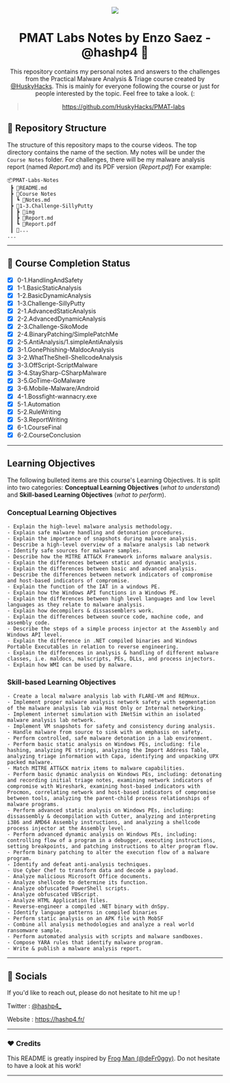 <p align="center">
  <img src="https://user-images.githubusercontent.com/57866415/135939695-6f2c2ce7-403b-4aab-977f-561d17be73ce.png" />
</p>

<div align="center">

# PMAT Labs Notes by Enzo Saez - @hashp4 🔬


This repository contains my personal notes and answers to the challenges from the Practical Malware Analysis & Triage course created by [@HuskyHacks](https://github.com/HuskyHacks). This is mainly for everyone following the course or just for people interested by the topic. Feel free to take a look. (:

> https://github.com/HuskyHacks/PMAT-labs

</div>

## 🧭 Repository Structure

The structure of this repository maps to the course videos. The top directory contains the name of the section. My notes will be under the `Course Notes` folder. For challenges, there will be my malware analysis report (named *Report.md*) and its PDF version (*Report.pdf*) For example:
```
📦PMAT-Labs-Notes
 ┣ 📜README.md
 ┣ 📂Course Notes
 ┃ ┗ 📜Notes.md
 ┣ 📂1-3.Challenge-SillyPutty
 ┃ ┣ 📂img
 ┃ ┣ 📜Report.md
 ┃ ┗ 📜Report.pdf
 ┃ 📂...
...
```

---

## 🚩 Course Completion Status

- [X] 0-1.HandlingAndSafety
- [X] 1-1.BasicStaticAnalysis
- [X] 1-2.BasicDynamicAnalysis
- [X] 1-3.Challenge-SillyPutty
- [X] 2-1.AdvancedStaticAnalysis
- [X] 2-2.AdvancedDynamicAnalysis
- [X] 2-3.Challenge-SikoMode
- [X] 2-4.BinaryPatching/SimplePatchMe
- [X] 2-5.AntiAnalysis/1.simpleAntiAnalysis
- [X] 3-1.GonePhishing-MaldocAnalysis
- [X] 3-2.WhatTheShell-ShellcodeAnalysis
- [X] 3-3.OffScript-ScriptMalware
- [X] 3-4.StaySharp-CSharpMalware
- [X] 3-5.GoTime-GoMalware
- [X] 3-6.Mobile-Malware/Android
- [X] 4-1.Bossfight-wannacry.exe
- [X] 5-1.Automation
- [X] 5-2.RuleWriting
- [X] 5-3.ReportWriting
- [X] 6-1.CourseFinal
- [X] 6-2.CourseConclusion

---

## Learning Objectives

The following bulleted items are this course's Learning Objectives. It is split into two categories: **Conceptual Learning Objectives** (*what to understand*) and **Skill-based Learning Objectives** (*what to perform*).

### Conceptual Learning Objectives
```
- Explain the high-level malware analysis methodology.
- Explain safe malware handling and detonation procedures.
- Explain the importance of snapshots during malware analysis.
- Describe a high-level overview of a malware analysis lab network
- Identify safe sources for malware samples.
- Describe how the MITRE ATT&CK Framework informs malware analysis.
- Explain the differences between static and dynamic analysis.
- Explain the differences between basic and advanced analysis.
- Describe the differences between network indicators of compromise and host-based indicators of compromise.
- Explain the function of the IAT in a windows PE.
- Explain how the Windows API functions in a Windows PE.
- Explain the differences between high level languages and low level languages as they relate to malware analysis.
- Explain how decompilers & dissassemblers work.
- Explain the differences between source code, machine code, and assembly code.
- Describe the steps of a simple process injector at the Assembly and Windows API level.
- Explain the difference in .NET compiled binaries and Windows Portable Executables in relation to reverse engineering.
- Explain the differences in analysis & handling of different malware classes, i.e. maldocs, malscripts, PEs, DLLs, and process injectors.
- Explain how WMI can be used by malware.
```

### Skill-based Learning Objectives
```
- Create a local malware analysis lab with FLARE-VM and REMnux.
- Implement proper malware analysis network safety with segmentation of the malware analysis lab via Host Only or Internal networking.
- Implement internet simulation with INetSim within an isolated malware analysis lab network.
- Implement VM snapshots for safety and consistency during analysis.
- Handle malware from source to sink with an emphasis on safety.
- Perform controlled, safe malware detonation in a lab environment.
- Perform basic static analysis on Windows PEs, including: file hashing, analyzing PE strings, analyzing the Import Address Table, analyzing triage information with Capa, identifying and unpacking UPX packed malware.
- Match MITRE ATT&CK matrix items to malware capabilities.
- Perform basic dynamic analysis on Windows PEs, including: detonating and recording initial triage notes, examining network indicators of compromise with Wireshark, examining host-based indicators with Procmon, correlating network and host-based indicators of compromise between tools, analyzing the parent-child process relationships of malware programs.
- Perform advanced static analysis on Windows PEs, including: dissassembly & decompilation with Cutter, analyzing and interpreting i386 and AMD64 Assembly instructions, and analyzing a shellcode process injector at the Assembly level.
- Perform advanced dynamic analysis on Windows PEs, including: controlling flow of a program in a debugger, executing instructions, setting breakpoints, and patching instructions to alter program flow.
- Perform binary patching to alter the execution flow of a malware program.
- Identify and defeat anti-analysis techniques.
- Use Cyber Chef to transform data and decode a payload.
- Analyze malicious Microsoft Office documents.
- Analyze shellcode to determine its function.
- Analyze obfuscated PowerShell scripts.
- Analyze obfuscated VBScript.
- Analyze HTML Application files.
- Reverse-engineer a compiled .NET binary with dnSpy.
- Identify language patterns in compiled binaries
- Perform static analysis on an APK file with MobSF
- Combine all analysis methodologies and analyze a real world ransomware sample.
- Perform automated analysis with scripts and malware sandboxes.
- Compose YARA rules that identify malware program.
- Write & publish a malware analysis report.
```

---

## 🔗 Socials
If you'd like to reach out, please do not hesitate to hit me up ! 

Twitter : [@hashp4_](https://twitter.com/hashp4_)

Website : https://hashp4.fr/

---

### ❤️ Credits

This README is greatly inspired by [Frog Man (@deFr0ggy)](https://github.com/deFr0ggy). Do not hesitate to have a look at his work! 

---
